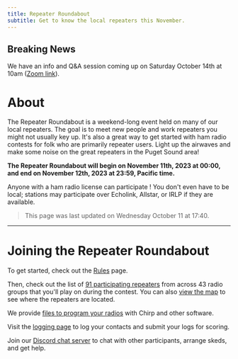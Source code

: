```yaml
---
title: Repeater Roundabout
subtitle: Get to know the local repeaters this November.
---
```


## Breaking News

We have an info and Q&A session coming up on Saturday October 14th at 10am ([Zoom link](https://us06web.zoom.us/j/85251301577?pwd=la7Z6m1A2e04QK2Po53RQLuvH00WKe.1)).

# About

The Repeater Roundabout is a weekend-long event held on many of our local repeaters. The goal is to meet new people and work repeaters you might not usually key up. It's also a great way to get started with ham radio contests for folk who are primarily repeater users. Light up the airwaves and make some noise on the great repeaters in the Puget Sound area!

**The Repeater Roundabout will begin on November 11th, 2023 at 00:00, and end on November 12th, 2023 at 23:59, Pacific time.**

Anyone with a ham radio license can participate ! You don't even have to be local; stations may participate over Echolink, Allstar, or IRLP if they are available.

> This page was last updated on Wednesday October 11 at 17:40.

---


# Joining the Repeater Roundabout

To get started, check out the [Rules](./rules) page.

Then, check out the list of [91 participating repeaters](./repeaters) from across 43 radio groups that you'll play on during the contest. You can also [view the map](./map) to see where the repeaters are located.

We provide [files to program your radios](./files) with Chirp and other software.

Visit the [logging page](./logging) to log your contacts and submit your logs for scoring.

Join our [Discord chat server](https://discord.gg/BBpbESxSCm) to chat with other participants, arrange skeds, and get help.


